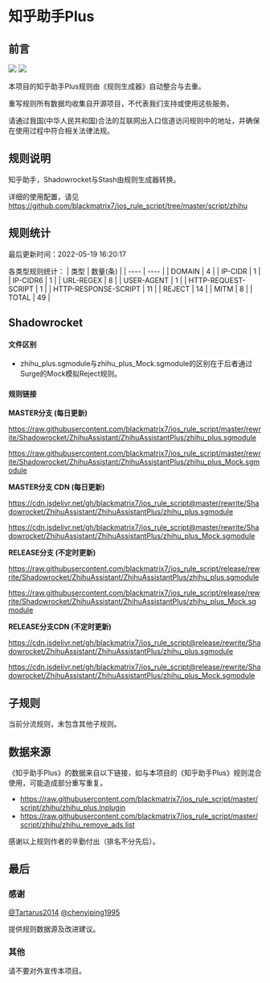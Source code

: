 # 知乎助手Plus

## 前言

![](https://shields.io/badge/-移除重复规则-ff69b4) ![](https://shields.io/badge/-MITM--HOSTNAME合并-brightgreen) 

本项目的知乎助手Plus规则由《规则生成器》自动整合与去重。

重写规则所有数据均收集自开源项目，不代表我们支持或使用这些服务。

请通过我国(中华人民共和国)合法的互联网出入口信道访问规则中的地址，并确保在使用过程中符合相关法律法规。
## 规则说明
知乎助手，Shadowrocket与Stash由规则生成器转换。

详细的使用配置，请见 https://github.com/blackmatrix7/ios_rule_script/tree/master/script/zhihu

## 规则统计

最后更新时间：2022-05-19 16:20:17

各类型规则统计：
| 类型 | 数量(条)  | 
| ---- | ----  |
| DOMAIN | 4  | 
| IP-CIDR | 1  | 
| IP-CIDR6 | 1  | 
| URL-REGEX | 8  | 
| USER-AGENT | 1  | 
| HTTP-REQUEST-SCRIPT | 1  | 
| HTTP-RESPONSE-SCRIPT | 11  | 
| REJECT | 14  | 
| MITM | 8  | 
| TOTAL | 49  | 


## Shadowrocket 

#### 文件区别
- zhihu_plus.sgmodule与zhihu_plus_Mock.sgmodule的区别在于后者通过Surge的Mock模拟Reject规则。

#### 规则链接
**MASTER分支 (每日更新)**

https://raw.githubusercontent.com/blackmatrix7/ios_rule_script/master/rewrite/Shadowrocket/ZhihuAssistant/ZhihuAssistantPlus/zhihu_plus.sgmodule

https://raw.githubusercontent.com/blackmatrix7/ios_rule_script/master/rewrite/Shadowrocket/ZhihuAssistant/ZhihuAssistantPlus/zhihu_plus_Mock.sgmodule

**MASTER分支 CDN (每日更新)**

https://cdn.jsdelivr.net/gh/blackmatrix7/ios_rule_script@master/rewrite/Shadowrocket/ZhihuAssistant/ZhihuAssistantPlus/zhihu_plus.sgmodule

https://cdn.jsdelivr.net/gh/blackmatrix7/ios_rule_script@master/rewrite/Shadowrocket/ZhihuAssistant/ZhihuAssistantPlus/zhihu_plus_Mock.sgmodule

**RELEASE分支 (不定时更新)**

https://raw.githubusercontent.com/blackmatrix7/ios_rule_script/release/rewrite/Shadowrocket/ZhihuAssistant/ZhihuAssistantPlus/zhihu_plus.sgmodule

https://raw.githubusercontent.com/blackmatrix7/ios_rule_script/release/rewrite/Shadowrocket/ZhihuAssistant/ZhihuAssistantPlus/zhihu_plus_Mock.sgmodule

**RELEASE分支CDN (不定时更新)**

https://cdn.jsdelivr.net/gh/blackmatrix7/ios_rule_script@release/rewrite/Shadowrocket/ZhihuAssistant/ZhihuAssistantPlus/zhihu_plus.sgmodule

https://cdn.jsdelivr.net/gh/blackmatrix7/ios_rule_script@release/rewrite/Shadowrocket/ZhihuAssistant/ZhihuAssistantPlus/zhihu_plus_Mock.sgmodule

## 子规则

当前分流规则，未包含其他子规则。


## 数据来源

《知乎助手Plus》的数据来自以下链接，如与本项目的《知乎助手Plus》规则混合使用，可能造成部分重写重复。

- https://raw.githubusercontent.com/blackmatrix7/ios_rule_script/master/script/zhihu/zhihu_plus.lnplugin
- https://raw.githubusercontent.com/blackmatrix7/ios_rule_script/master/script/zhihu/zhihu_remove_ads.list


感谢以上规则作者的辛勤付出（排名不分先后）。

## 最后

### 感谢

[@Tartarus2014](https://github.com/Tartarus2014)  [@chenyiping1995](https://github.com/chenyiping1995) 

提供规则数据源及改进建议。

### 其他

请不要对外宣传本项目。